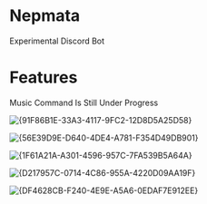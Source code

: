 # Nepmata
Experimental Discord Bot

# Features
Music Command Is Still Under Progress

![{91F86B1E-33A3-4117-9FC2-12D8D5A25D58}](https://github.com/user-attachments/assets/f97aff6a-89f4-4fa2-b086-f1a13c870d01)

![{56E39D9E-D640-4DE4-A781-F354D49DB901}](https://github.com/user-attachments/assets/a39b347c-3c98-4880-a054-3fa3311aa5bc)

![{1F61A21A-A301-4596-957C-7FA539B5A64A}](https://github.com/user-attachments/assets/17057658-c2b9-483a-b8a5-73e1baac89ff)

![{D217957C-0714-4C86-955A-4220D09AA19F}](https://github.com/user-attachments/assets/9aac999e-477a-49c1-bd0a-2568f81da43a)

![{DF4628CB-F240-4E9E-A5A6-0EDAF7E912EE}](https://github.com/user-attachments/assets/c2d9bb45-cdc8-48ff-8dea-a9fe25c41f26)





